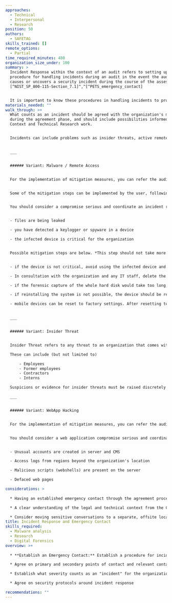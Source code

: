 ```yaml
---
approaches:
  - Technical
  - Interpersonal
  - Research
position: 50
authors:
  - SAFETAG
skills_trained: []
remote_options:
  - Partial
time_required_minutes: 480
organization_size_under: 100
summary: >
  Incident Response within the context of an audit refers to setting up a
  procedure for handling incidents during an audit in the event the auditor
  causes or uncovers a security incident during the course of the assessment.
  [^NIST_SP_800-115-Section_7.1]^,^[^PETS_emergency_contact]


  It is important to know these procedures in handling incidents to protect data integrity and create an audit trail to be used for investigation and collection of information.
materials_needed: ""
walk_through: >+
  What counts as an incident should be agreed with the organization's management
  during the agreement phase, and should include possibilities informed by the
  Context and Technical Research work.


  Incidents can include problems such as insider threats, active remote access malware systems, or the discovery of physical surveillance of the office, as well as many other possibilities.  The auditor must use their best judgement along the SAFETAG Auditor Code of Conduct, their agreement with the organization, personal ethics, legal responsibilities, and balance this in the frame of the organization's context, capacity, and the need to in good faith gain the trust of the staff of the organization to fulfil a successful audit.


  ___


  ###### Variant: Malware / Remote Access


  For the implementation of mitigation measures, you can refer the auditees to a third party. This may be the organization's IT staff, a rapid response helpline, a malware researcher, etc.


  Some of the mitigation steps can be implemented by the user, following the instructions included in the Rapid Response Network's [Digital First Aid Kit](https://digitalfirstaid.org/en/topics/device-acting-suspiciously/).


  You should consider a compromise serious and coordinate an incident response if any of the following is happening:


  - files are being leaked

  - you have detected a keylogger or spyware in a device

  - the infected device is critical for the organization


  Possible mitigation steps are below. *This step should not take more than 2 hours, and the auditor should coordinate the response, rather than carry it out themselves.* The auditor should keep in mind the organization's capacity and be extremely careful when reformatting devices, as there may be critical programs which the organization does not have the installation media / license keys for any more, or critical data on the disk which did not come up in other discussions. Check to see if the organization has trustworthy operating system installation media and license keys. In almost every situation, these mitigations should be done post-audit so as to ensure the audit itself has time to complete and be thorough.


  - if the device is not critical, avoid using the infected device and disable its ability to access the network until a thorough investigation has been completed

  - In consultation with the organization and any IT staff, delete the hard disk content and reinstall the system

  - if the forensic capture of the whole hard disk would take too long, and an investigation is needed, the hard disk can be replaced (See the [Advanced Threats Method](https://safetag.org/methods/advanced_threat) for further guidance)

  - if reinstalling the system is not possible, the device should be replaced

  - mobile devices can be reset to factory settings. After resetting to factory settings, make sure any app or data recovery is not including potential compromise vectors, such as browser extensions, malicious applications, etc.


  ___


  ###### Variant: Insider Threat


  Insider Threat refers to any threat to an organization that comes within or inside the organization.

  These can include (but not limited to)

      - Employees
      - Former employees
      - Contractors
      - Interns

  Suspicions or evidence for insider threats must be raised discretely with organisational management through the audit contact person.

  ___


  ###### Variant: WebApp Hacking


  For the implementation of mitigation measures, you can refer the auditees to a third party. This may be the organization's IT staff, hosting service provider, a rapid response helpline, a digital forensic expert, etc.


  You should consider a web application compromise serious and coordinate an incident response if any of the following is happening:


  - Unusual accounts are created in server and CMS

  - Access logs from regions beyond the organization's location

  - Malicious scripts (webshells) are present on the server

  - Defaced web pages

considerations: >
  
  * Having an established emergency contact through the agreement process is critical

  * A clear understanding of the legal and technical context from the Context Research method will be critical in choosing how to proceed.

  * Consider moving sensitive conversations to a separate, offsite location.
title: Incident Response and Emergency Contact
skills_required:
  - Malware analysis
  - Research
  - Digital Forensics
overview: >+
  
  * **Establish an Emergency Contact:** Establish a procedure for incident handling and an emergency contact in the event that the auditor causes or uncovers an incident during the course of the assessment. [^NIST_SP_800-115-Section_7.1]^,^[^PETS_emergency_contact]

  * Agree on primary and secondary points of contact and relevant contact information

  * Establish what severity counts as an "incident" for the organization

  * Agree on security protocols around incident response

recommendations: ""
---
```


